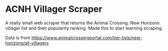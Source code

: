 # ACNH Villager Scraper
A really small web scraper that returns the Animal Crossing: New Horizons villager list and their popularity ranking. Made this to start learning scraping.

Data is from https://www.animalcrossingportal.com/tier-lists/new-horizons/all-villagers
